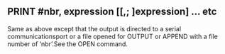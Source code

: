 ## PRINT #nbr, expression [[,; ]expression] … etc

Same as above except that the output is directed to a serial communicationsport or a file opened for OUTPUT or APPEND with a file number of ‘nbr’.See the OPEN command.
